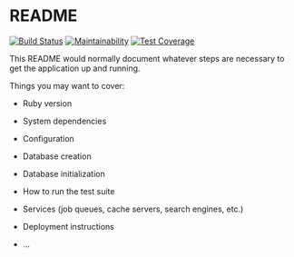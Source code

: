 # README

[![Build Status](https://travis-ci.org/ramonsantos/agenda-api-rails.svg?branch=master)](https://travis-ci.org/ramonsantos/agenda-api-rails)
[![Maintainability](https://api.codeclimate.com/v1/badges/d57e7440df5f3a6acc5f/maintainability)](https://codeclimate.com/github/ramonsantos/agenda-api-rails/maintainability)
[![Test Coverage](https://api.codeclimate.com/v1/badges/d57e7440df5f3a6acc5f/test_coverage)](https://codeclimate.com/github/ramonsantos/agenda-api-rails/test_coverage)

This README would normally document whatever steps are necessary to get the
application up and running.

Things you may want to cover:

* Ruby version

* System dependencies

* Configuration

* Database creation

* Database initialization

* How to run the test suite

* Services (job queues, cache servers, search engines, etc.)

* Deployment instructions

* ...

